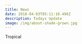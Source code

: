 ```yaml
---
title: News
date: 2018-04-03T05:11:10.496Z
description: Todays Update
image: /img/about-shade-grown.jpg
---
```

Tropical
